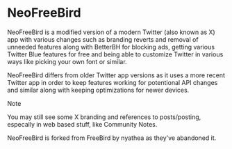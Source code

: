 # NeoFreeBird
NeoFreeBird is a modified version of a modern Twitter (also known as X) app with various changes such as branding reverts and removal of unneeded features along with BetterBH for blocking ads, getting various Twitter Blue features for free and being able to customize Twitter in various ways like picking your own font or similar. 

NeoFreeBird differs from older Twitter app versions as it uses a more recent Twitter app in order to keep features working for potentional API changes and similar along with keeping optimizations for newer devices.

> [!NOTE]  
> You may still see some X branding and references to posts/posting, especally in web based stuff, like Community Notes.

NeoFreeBird is forked from FreeBird by nyathea as they've abandoned it.
